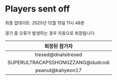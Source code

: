 # Players sent off
최종 업데이트: 2020년 12월 15일 11시 48분


경기 중 오류가 발생하는 경우 자동으로 퇴장됩니다.


| 퇴장된 참가자 |
|:---:|
| tresed@dnalsitresed |
| SUPERULTRACAPSSHONGZZANG@dudcodi |
| peanut@kahyeon17 |